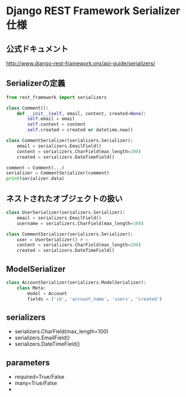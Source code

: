 # Django REST Framework Serializer 仕様

## 公式ドキュメント

http://www.django-rest-framework.org/api-guide/serializers/

## Serializerの定義

```python
from rest_framework import serializers

class Comment():
    def __init__(self, email, content, created=None):
        self.email = email
        self.content = content
        self.created = created or datetime.now()

class CommentSerializer(serializers.Serializer):
    email = serializers.EmailField()
    content = serializers.CharField(max_length=200)
    created = serializers.DateTimeField()

comment = Comment(...)
serializer = CommentSerializer(comment)
print(serializer.data)
```

## ネストされたオブジェクトの扱い

```python
class UserSerializer(serializers.Serializer):
    email = serializers.EmailField()
    username = serializers.CharField(max_length=100)

class CommentSerializer(serializers.Serializer):
    user = UserSerializer() # <-
    content = serializers.CharField(max_length=200)
    created = serializers.DateTimeField()
```

## ModelSerializer

```python
class AccountSerializer(serializers.ModelSerializer):
    class Meta:
        model = Account
        fields = ('id', 'account_name', 'users', 'created')
```


## serializers

* serializers.CharField(max_length=100)
* serializers.EmailField()
* serializers.DateTimeField()

## parameters

* required=True/False
* many=True/False
*
